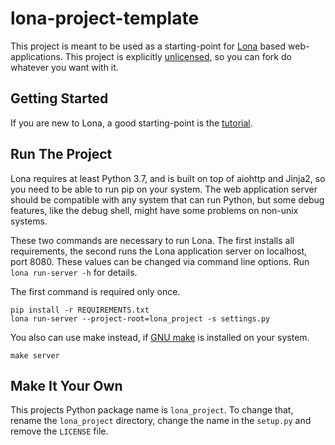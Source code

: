 # lona-project-template

This project is meant to be used as a starting-point for [Lona](https://lona-web.org/) based web-applications. This project is explicitly
[unlicensed](https://unlicense.org/), so you can fork do whatever you want with it.

## Getting Started

If you are new to Lona, a good starting-point is the [tutorial](https://lona-web.org/tutorial/index.html).

## Run The Project

Lona requires at least Python 3.7, and is built on top of aiohttp and Jinja2, so you need to be able to run pip on your system. The web application server should be compatible with any system that can run Python, but some debug features, like the debug shell, might have some problems on non-unix systems.

These two commands are necessary to run Lona. The first installs all requirements, the second runs the Lona application server on localhost, port 8080. These values can be changed via command line options. Run `lona run-server -h` for details.

The first command is required only once.

```
pip install -r REQUIREMENTS.txt
lona run-server --project-root=lona_project -s settings.py
```

You also can use make instead, if [GNU make](https://www.gnu.org/software/make/) is installed on your system.
```
make server
```

## Make It Your Own

This projects Python package name is `lona_project`. To change that, rename the `lona_project` directory, change the name in the `setup.py` and remove the `LICENSE` file.
